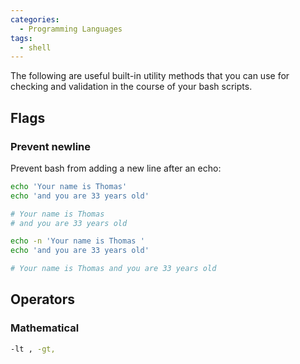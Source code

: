 ```yaml
---
categories:
  - Programming Languages
tags:
  - shell
---
```


The following are useful built-in utility methods that you can use for checking and validation in the course of your bash scripts.

## Flags

### Prevent newline

Prevent bash from adding a new line after an echo:

```bash
echo 'Your name is Thomas'
echo 'and you are 33 years old'

# Your name is Thomas
# and you are 33 years old
```

```bash
echo -n 'Your name is Thomas '
echo 'and you are 33 years old'

# Your name is Thomas and you are 33 years old
```

## Operators

### Mathematical

```bash
-lt , -gt,
```
